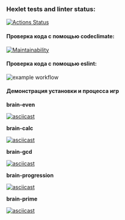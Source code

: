 ### Hexlet tests and linter status:
[![Actions Status](https://github.com/chabann/frontend-project-lvl1/workflows/hexlet-check/badge.svg)](https://github.com/chabann/frontend-project-lvl1/actions)

#### Проверка кода с помощью codeclimate: ####

[![Maintainability](https://api.codeclimate.com/v1/badges/a99a88d28ad37a79dbf6/maintainability)](https://codeclimate.com/github/codeclimate/codeclimate/maintainability)

#### Проверка кода с помощью eslint: ####

![example workflow](https://github.com/chabann/frontend-project-lvl1/actions/workflows/linter-check.yml/badge.svg)

#### Демонстрация установки и процесса игр ####

**brain-even**

[![asciicast](https://asciinema.org/a/qTJu15eNdWwswnObGTFvuaRvY.svg)](https://asciinema.org/a/qTJu15eNdWwswnObGTFvuaRvY)

**brain-calc**

[![asciicast](https://asciinema.org/a/DOgkT2UrdmDbQJiPagCCcypUm.svg)](https://asciinema.org/a/DOgkT2UrdmDbQJiPagCCcypUm)

**brain-gcd**

[![asciicast](https://asciinema.org/a/F6TcakAMhHLoFx0CWptB7563g.svg)](https://asciinema.org/a/F6TcakAMhHLoFx0CWptB7563g)

**brain-progression**

[![asciicast](https://asciinema.org/a/5LMJAeqOWB3EmJYNX8ZLVZZgl.svg)](https://asciinema.org/a/5LMJAeqOWB3EmJYNX8ZLVZZgl)

**brain-prime**

[![asciicast](https://asciinema.org/a/g66EIz6Xf1p02cBvm2GQHSogN.svg)](https://asciinema.org/a/g66EIz6Xf1p02cBvm2GQHSogN)
